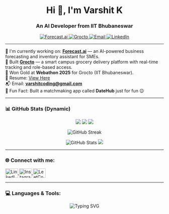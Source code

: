 <h1 align="center">Hi 👋, I'm Varshit K</h1>
<h3 align="center">An AI Developer from IIT Bhubaneswar</h3>

<p align="center">
  <a href="https://forecast-vk.onrender.com/" target="_blank">
    <img src="https://img.shields.io/badge/Live-Forecast.ai-1abc9c?style=for-the-badge&logo=flask" alt="Forecast.ai" />
  </a>
  <a href="https://grocto-frontend.onrender.com" target="_blank">
    <img src="https://img.shields.io/badge/Try-Grocto-orange?style=for-the-badge&logo=react" alt="Grocto" />
  </a>
  <a href="mailto:varshitcoding@gmail.com" target="_blank">
    <img src="https://img.shields.io/badge/Email-varshitcoding@gmail.com-blue?style=for-the-badge&logo=gmail" alt="Email" />
  </a>
  <a href="https://www.linkedin.com/in/kosuru-varshit-6498a2289/" target="_blank">
    <img src="https://img.shields.io/badge/LinkedIn-Kosuru%20Varshit-blue?style=for-the-badge&logo=linkedin" alt="LinkedIn" />
  </a>
</p>

---

🚀 I'm currently working on: <a href="https://forecast-vk.onrender.com/" target="_blank"><strong>Forecast.ai</strong></a> — an AI-powered business forecasting and inventory assistant for SMEs.  
🛒 Built <a href="https://grocto-frontend.onrender.com" target="_blank"><strong>Grocto</strong></a> — a smart campus grocery delivery platform with real-time tracking and role-based access.  
🏅 Won Gold at **Webathon 2025** for Grocto (IIT Bhubaneswar).  
📄 Resume: <a href="https://drive.google.com/file/d/1BcEsRc5JicopKzhUaK_U6N9Lnr_BuNBn/view" target="_blank">View Here</a>  
📬 Email: **varshitcoding@gmail.com**  
🎉 Fun Fact: Built a matchmaking app called <strong>DateHub</strong> just for fun 😉

---

### 📊 GitHub Stats (Dynamic)

<p align="center">
  <!-- Total Repos -->
  <img src="https://img.shields.io/badge/dynamic/json?url=https://api.github.com/users/Varshitcode14&query=public_repos&label=Total%20Repos&color=1abc9c&style=for-the-badge" />

  <!-- Total Stars -->
  <img src="https://img.shields.io/github/stars/Varshitcode14?affiliations=OWNER&style=for-the-badge&color=yellow" />

  <!-- Profile Views -->
  <img src="https://komarev.com/ghpvc/?username=Varshitcode14&color=blue&style=for-the-badge&label=Profile+Views" />
</p>

<p align="center">
  <!-- Contribution Streak -->
  <img src="https://github-readme-streak-stats.herokuapp.com/?user=Varshitcode14&theme=tokyonight&hide_border=true" alt="GitHub Streak" />
</p>

<p align="center">
  <!-- GitHub Stats -->
  <img src="https://github-readme-stats.vercel.app/api?username=Varshitcode14&show_icons=true&theme=tokyonight&hide_border=true&count_private=true" alt="GitHub Stats" />
  <!-- Top Languages -->
  <img src="https://github-readme-stats.vercel.app/api/top-langs/?username=Varshitcode14&layout=compact&theme=tokyonight&hide_border=true" />
</p>

---

### 🌐 Connect with me:
<p align="left">
  <a href="https://www.linkedin.com/in/kosuru-varshit-6498a2289/" target="_blank">
    <img align="center" src="https://raw.githubusercontent.com/rahuldkjain/github-profile-readme-generator/master/src/images/icons/Social/linked-in-alt.svg" alt="LinkedIn" height="30" width="40" />
  </a>
  <a href="https://instagram.com/kvarshit" target="_blank">
    <img align="center" src="https://raw.githubusercontent.com/rahuldkjain/github-profile-readme-generator/master/src/images/icons/Social/instagram.svg" alt="Instagram" height="30" width="40" />
  </a>
  <a href="https://leetcode.com/u/zKzLkhbxIj/" target="_blank">
    <img align="center" src="https://raw.githubusercontent.com/rahuldkjain/github-profile-readme-generator/master/src/images/icons/Social/leet-code.svg" alt="LeetCode" height="30" width="40" />
  </a>
</p>

---

### 💻 Languages & Tools:
<p align="left">
  <!-- (same icons section as before, unchanged) -->
</p>

<p align="center">
  <img src="https://readme-typing-svg.demolab.com?font=Fira+Code&size=22&pause=1000&color=1ABC9C&center=true&vCenter=true&width=600&lines=Full-Stack+Developer+(with+ML+integration);Check+Forecast.ai+Live+Link!;Gold+Medalist+at+Webathon+2025;Flask+%7C+React+%7C+ML+%7C+DL+%7C+AI" alt="Typing SVG" />
</p>
